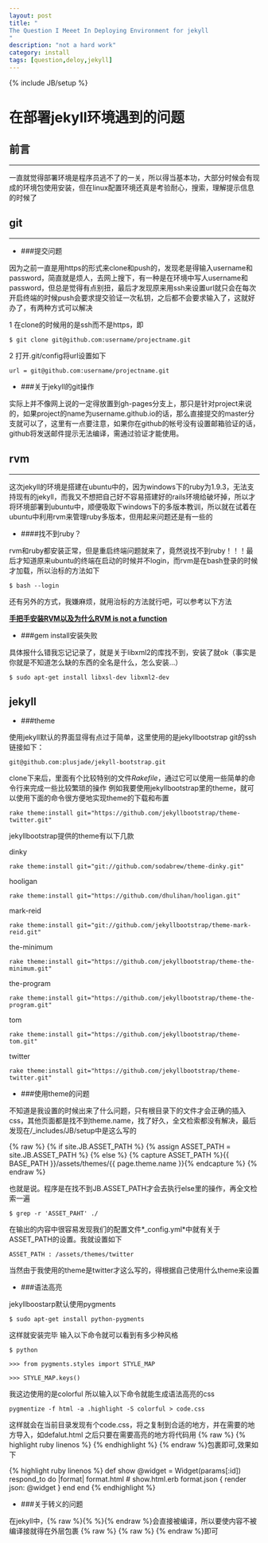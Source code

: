 ```yaml
---
layout: post
title: "
The Question I Meeet In Deploying Environment for jekyll
"
description: "not a hard work"
category: install
tags: [question,deloy,jekyll]
---
```

{% include JB/setup %}


# 在部署jekyll环境遇到的问题

## 前言
***

一直就觉得部署环境是程序员逃不了的一关，所以得当基本功，大部分时候会有现成的环境包使用安装，但在linux配置环境还真是考验耐心，搜索，理解提示信息的时候了

## git
***

- ###提交问题

因为之前一直是用https的形式来clone和push的，发现老是得输入username和password，简直就是烦人，去网上搜下，有一种是在环境中写人username和password，但总是觉得有点别扭，最后才发现原来用ssh来设置url就只会在每次开启终端的时候push会要求提交验证一次私钥，之后都不会要求输入了，这就好办了，有两种方式可以解决

1 在clone的时候用的是ssh而不是https，即

```
$ git clone git@github.com:username/projectname.git
```

2 打开.git/config将url设置如下

```
url = git@github.com:username/projectname.git
```

- ###关于jekyll的git操作

实际上并不像网上说的一定得放置到gh-pages分支上，那只是针对project来说的，如果project的name为username.github.io的话，那么直接提交的master分支就可以了，这里有一点要注意，如果你在github的帐号没有设置邮箱验证的话，github将发送邮件提示无法编译，需通过验证才能使用。

## rvm
***

这次jekyll的环境是搭建在ubuntu中的，因为windows下的ruby为1.9.3，无法支持现有的jekyll，而我又不想把自己好不容易搭建好的rails环境给破坏掉，所以才将环境部署到ubuntu中，顺便吸取下windows下的多版本教训，所以就在试着在ubuntu中利用rvm来管理ruby多版本，但用起来问题还是有一些的

- ####找不到ruby？

rvm和ruby都安装正常，但是重启终端问题就来了，竟然说找不到ruby！！！最后才知道原来ubuntu的终端在启动的时候并不login，而rvm是在bash登录的时候才加载，所以治标的方法如下

```
$ bash --login
```

还有另外的方式，我嫌麻烦，就用治标的方法就行吧，可以参考以下方法

**[手把手安装RVM以及为什么RVM is not a function](https://ruby-china.org/topics/3705)**

- ###gem install安装失败

具体报什么错我忘记记录了，就是关于libxml2的库找不到，安装了就ok（事实是你就是不知道怎么缺的东西的全名是什么，怎么安装...）

```
$ sudo apt-get install libxsl-dev libxml2-dev
```

## jekyll

- ###theme

使用jekyll默认的界面显得有点过于简单，这里使用的是jekyllbootstrap
git的ssh链接如下：

```
git@github.com:plusjade/jekyll-bootstrap.git
```

clone下来后，里面有个比较特别的文件*Rakefile*，通过它可以使用一些简单的命令行来完成一些比较繁琐的操作
例如我要使用jekyllbootstrap里的theme，就可以使用下面的命令很方便地实现theme的下载和布置

```
rake theme:install git="https://github.com/jekyllbootstrap/theme-twitter.git"
```

jekyllbootstrap提供的theme有以下几款

dinky

```
rake theme:install git="git://github.com/sodabrew/theme-dinky.git"
```

hooligan

```
rake theme:install git="https://github.com/dhulihan/hooligan.git"
```

mark-reid

```
rake theme:install git="git://github.com/jekyllbootstrap/theme-mark-reid.git"
```

the-minimum

```
rake theme:install git="https://github.com/jekyllbootstrap/theme-the-minimum.git"
```

the-program

```
rake theme:install git="https://github.com/jekyllbootstrap/theme-the-program.git"
```

tom

```
rake theme:install git="https://github.com/jekyllbootstrap/theme-tom.git"
```

twitter

```
rake theme:install git="https://github.com/jekyllbootstrap/theme-twitter.git"
```

- ###使用theme的问题

不知道是我设置的时候出来了什么问题，只有根目录下的文件才会正确的插入css，其他页面都是找不到theme.name，找了好久，全文检索都没有解决，最后发现在/_includes/JB/setup中是这么写的

{% raw %}
	{% if site.JB.ASSET_PATH %}
      {% assign ASSET_PATH = site.JB.ASSET_PATH %}
    {% else %}
      {% capture ASSET_PATH %}{{ BASE_PATH }}/assets/themes/{{ page.theme.name }}{% endcapture %}
{% endraw %}

也就是说。程序是在找不到JB.ASSET_PATH才会去执行else里的操作，再全文检索一遍

```
$ grep -r 'ASSET_PAHT' ./
```
在输出的内容中很容易发现我们的配置文件*_config.yml*中就有关于ASSET_PATH的设置。我就设置如下

```
ASSET_PATH : /assets/themes/twitter
```

当然由于我使用的theme是twitter才这么写的，得根据自己使用什么theme来设置

- ###语法高亮

jekyllboostarp默认使用pygments

```
$ sudo apt-get install python-pygments
```

这样就安装完毕
输入以下命令就可以看到有多少种风格

```
$ python
```

```
>>> from pygments.styles import STYLE_MAP
```

```
>>> STYLE_MAP.keys()
```

我这边使用的是colorful
所以输入以下命令就能生成语法高亮的css

```
pygmentize -f html -a .highlight -S colorful > code.css
```

这样就会在当前目录发现有个code.css，将之复制到合适的地方，并在需要的地方导入，如defalut.html
之后只要在需要高亮的地方将代码用
{% raw %}
{% highlight ruby linenos %}
{% endhighlight %}
{% endraw %}包裹即可,效果如下


{% highlight ruby linenos %}
def show
  @widget = Widget(params[:id])
  respond_to do |format|
    format.html # show.html.erb
    format.json { render json: @widget }
  end
end
{% endhighlight %}

- ###关于转义的问题

在jekyll中，{% raw %}{% %}{% endraw %}会直接被编译，所以要使内容不被编译接就得在外层包裹
{% raw %}
{% raw %}
{% endraw %}即可